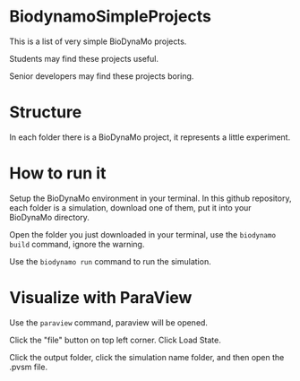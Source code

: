 # BiodynamoSimpleProjects

This is a list of very simple BioDynaMo projects.

Students may find these projects useful.

Senior developers may find these projects boring.

# Structure

In each folder there is a BioDynaMo project, it represents a little experiment.

# How to run it

Setup the BioDynaMo environment in your terminal.
In this github repository, each folder is a simulation, download one of them, put it into your BioDynaMo directory.

Open the folder you just downloaded in your terminal, use the `biodynamo build` command, ignore the warning.

Use the `biodynamo run` command to run the simulation.

# Visualize with ParaView

Use the `paraview` command, paraview will be opened.

Click the "file" button on top left corner. Click Load State.

Click the output folder, click the simulation name folder, and then open the .pvsm file.
